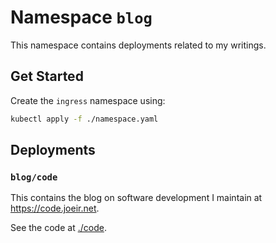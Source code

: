 # Namespace `blog`
This namespace contains deployments related to my writings.

## Get Started
Create the `ingress` namespace using:

```bash
kubectl apply -f ./namespace.yaml
```

## Deployments

### `blog/code`
This contains the blog on software development I maintain at https://code.joeir.net.

See the code at [./code](./code).
